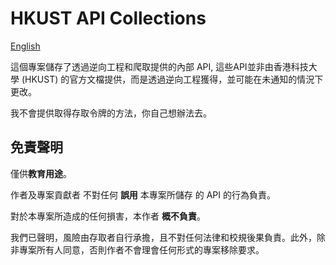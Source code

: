 # HKUST API Collections

[English](README.md)

這個專案儲存了透過逆向工程和爬取提供的內部 API, 這些API並非由香港科技大學 (HKUST) 的官方文檔提供，而是透過逆向工程獲得，並可能在未通知的情況下更改。

我不會提供取得存取令牌的方法，你自己想辦法去。

## 免責聲明

僅供**教育用途**。

作者及專案貢獻者 不對任何 **誤用** 本專案所儲存 的 API 的行為負責。

對於本專案所造成的任何損害，本作者 **概不負責**。

我們已聲明，風險由存取者自行承擔，且不對任何法律和校規後果負責。此外，除非專案所有人同意，否則作者不會理會任何形式的專案移除要求。

